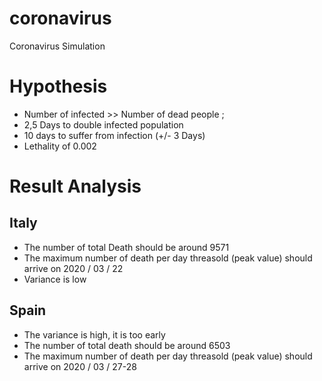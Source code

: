# coronavirus
Coronavirus Simulation

# Hypothesis

* Number of infected >> Number of dead people ;
* 2,5 Days to double infected population
* 10 days to suffer from infection (+/- 3 Days)
* Lethality of 0.002


# Result Analysis

## Italy

* The number of total Death should be around 9571
* The maximum number of death per day threasold (peak value) should arrive on 2020 / 03 / 22
* Variance is low

## Spain

* The variance is high, it is too early
* The number of total death should be around 6503
* The maximum number of death per day threasold (peak value) should arrive on 2020 / 03 / 27-28
